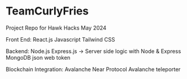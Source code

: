 # TeamCurlyFries
 Project Repo for Hawk Hacks May 2024
 
Front End:
React.js
Javascript
Tailwind CSS

Backend:
Node.js
Express.js -> Server side logic with Node & Express
MongoDB
json web token

Blockchain Integration:
Avalanche
Near Protocol
Avalanche teleporter
